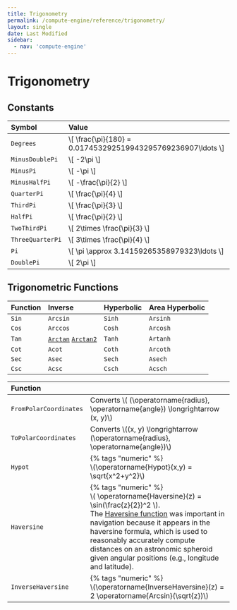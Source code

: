 ```yaml
---
title: Trigonometry
permalink: /compute-engine/reference/trigonometry/
layout: single
date: Last Modified
sidebar:
  - nav: 'compute-engine'
---
```

# Trigonometry

## Constants

<div class=symbols-table>

| Symbol | Value |
| :--- | :--- |
|`Degrees`| \\[ \frac{\pi}{180} = 0.017453292519943295769236907\ldots \\] |
| `MinusDoublePi` | \\[ -2\pi \\] | | 
| `MinusPi` | \\[ -\pi \\] | | 
| `MinusHalfPi` | \\[ -\frac{\pi}{2} \\] | | 
| `QuarterPi` | \\[ \frac{\pi}{4} \\] | | 
| `ThirdPi` | \\[ \frac{\pi}{3} \\] | | 
| `HalfPi` | \\[ \frac{\pi}{2} \\] | | 
| `TwoThirdPi` | \\[ 2\times \frac{\pi}{3} \\] | | 
| `ThreeQuarterPi` | \\[ 3\times \frac{\pi}{4} \\] | | 
| `Pi` | \\[ \pi \approx 3.14159265358979323\ldots \\] | |
| `DoublePi` | \\[ 2\pi \\] | | 

</div>

## Trigonometric Functions

| Function | Inverse                                                                                                | Hyperbolic | Area Hyperbolic |
| :------- | :----------------------------------------------------------------------------------------------------- | :--------- | :----------------- |
| `Sin`    | `Arcsin`                                                                                               | `Sinh`     | `Arsinh`           |
| `Cos`    | `Arccos`                                                                                               | `Cosh`     | `Arcosh`           |
| `Tan`    | [`Arctan`](https://www.wikidata.org/wiki/Q2257242) [`Arctan2`](https://www.wikidata.org/wiki/Q776598) | `Tanh`     | `Artanh`           |
| `Cot`    | `Acot`                                                                                               | `Coth`     | `Arcoth`           |
| `Sec`    | `Asec`                                                                                               | `Sech`     | `Asech`           |
| `Csc`    | `Acsc`                                                                                               | `Csch`     | `Acsch`           |



<div class=symbols-table>

| Function | |
| :--- | :--- | 
| `FromPolarCoordinates` | Converts \\( (\operatorname{radius}, \operatorname{angle}) \longrightarrow (x, y)\\)|
| `ToPolarCoordinates` | Converts \\((x, y) \longrightarrow (\operatorname{radius}, \operatorname{angle})\\)|
| `Hypot` | {% tags "numeric" %}<br>\\(\operatorname{Hypot}(x,y) = \sqrt{x^2+y^2}\\) |
| `Haversine` | {% tags "numeric" %}<br>\\( \operatorname{Haversine}(z) = \sin(\frac{z}{2})^2 \\).<br>The  [Haversine function](https://www.wikidata.org/wiki/Q2528380) was important in  navigation because it appears in the haversine formula, which is used to  reasonably accurately compute distances on an astronomic spheroid given angular positions (e.g., longitude and latitude).|
| `InverseHaversine` | {% tags "numeric" %}<br>\\(\operatorname{InverseHaversine}(z) = 2 \operatorname{Arcsin}(\sqrt{z})\\) |

</div>

